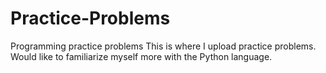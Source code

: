# Practice-Problems
Programming practice problems
This is where I upload practice problems.
Would like to familiarize myself more with the Python language. 
